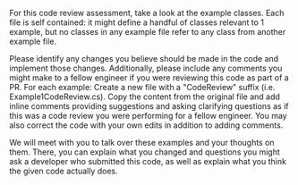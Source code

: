 For this code review assessment, take a look at the example classes. Each file is self contained: it might define a handful of classes relevant to 1 example, but no classes in any example file refer to any class from another example file.

Please identify any changes you believe should be made in the code and implement those changes. Additionally, please include any comments you might make to a fellow engineer if you were reviewing this code as part of a PR.
For each example:
Create a new file with a "CodeReview" suffix (i.e. Example1CodeReview.cs). Copy the content from the original file and add inline comments providing suggestions and asking clarifying questions as if this was a code review you were performing for a fellow engineer. You may also correct the code with your own edits in addition to adding comments.

We will meet with you to talk over these examples and your thoughts on them. There, you can explain what you changed and questions you might ask a developer who submitted this code, as well as explain what you think the given code actually does.
